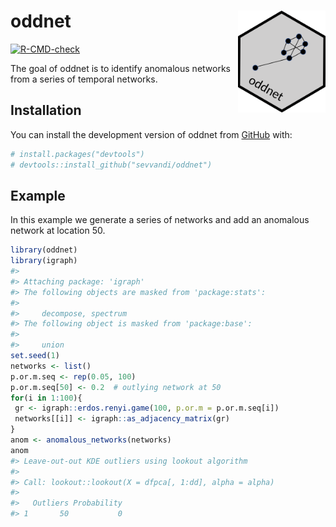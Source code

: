 
<!-- README.md is generated from README.Rmd. Please edit that file -->

# oddnet <img src="man/figures/oddnet.png" width = 140 align="right" />

<!-- badges: start -->

[![R-CMD-check](https://github.com/sevvandi/oddnet/workflows/R-CMD-check/badge.svg)](https://github.com/sevvandi/oddnet/actions)
<!-- badges: end -->

The goal of oddnet is to identify anomalous networks from a series of
temporal networks.

## Installation

You can install the development version of oddnet from
[GitHub](https://github.com/) with:

``` r
# install.packages("devtools")
# devtools::install_github("sevvandi/oddnet")
```

## Example

In this example we generate a series of networks and add an anomalous
network at location 50.

``` r
library(oddnet)
library(igraph)
#> 
#> Attaching package: 'igraph'
#> The following objects are masked from 'package:stats':
#> 
#>     decompose, spectrum
#> The following object is masked from 'package:base':
#> 
#>     union
set.seed(1)
networks <- list()
p.or.m.seq <- rep(0.05, 100)
p.or.m.seq[50] <- 0.2  # outlying network at 50
for(i in 1:100){
 gr <- igraph::erdos.renyi.game(100, p.or.m = p.or.m.seq[i])
 networks[[i]] <- igraph::as_adjacency_matrix(gr)
}
anom <- anomalous_networks(networks)
anom
#> Leave-out-out KDE outliers using lookout algorithm
#> 
#> Call: lookout::lookout(X = dfpca[, 1:dd], alpha = alpha)
#> 
#>   Outliers Probability
#> 1       50           0
```
